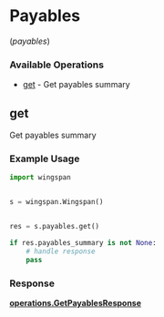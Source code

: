 # Payables
(*payables*)

### Available Operations

* [get](#get) - Get payables summary

## get

Get payables summary

### Example Usage

```python
import wingspan


s = wingspan.Wingspan()


res = s.payables.get()

if res.payables_summary is not None:
    # handle response
    pass
```


### Response

**[operations.GetPayablesResponse](../../models/operations/getpayablesresponse.md)**

